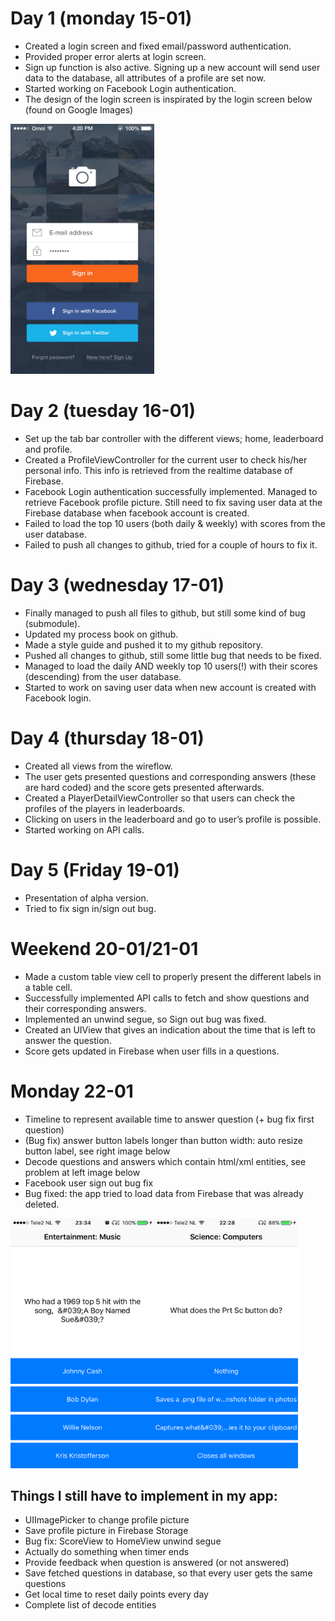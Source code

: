 # Day 1 (monday 15-01)
* Created a login screen and fixed email/password authentication. 
* Provided proper error alerts at login screen.
* Sign up function is also active. Signing up a new account will send user data to the database, all attributes of a profile are set now.
* Started working on Facebook Login authentication.
* The design of the login screen is inspirated by the login screen below (found on Google Images)

<img src="doc/processbook_image1.jpg" alt="login screen inspiration" width="230" height="400">

# Day 2 (tuesday 16-01)
* Set up the tab bar controller with the different views; home, leaderboard and profile.
* Created a ProfileViewController for the current user to check his/her personal info. This info is retrieved from the realtime database of Firebase.
* Facebook Login authentication successfully implemented. Managed to retrieve Facebook profile picture. Still need to fix saving user data at the Firebase database when facebook account is created.
* Failed to load the top 10 users (both daily & weekly) with scores from the user database.
* Failed to push all changes to github, tried for a couple of hours to fix it.

# Day 3 (wednesday 17-01)
* Finally managed to push all files to github, but still some kind of bug (submodule).
* Updated my process book on github.
* Made a style guide and pushed it to my github repository.
* Pushed all changes to github, still some little bug that needs to be fixed.
* Managed to load the daily AND weekly top 10 users(!) with their scores (descending) from the user database.
* Started to work on saving user data when new account is created with Facebook login.

# Day 4 (thursday 18-01)
* Created all views from the wireflow. 
* The user gets presented questions and corresponding answers (these are hard coded) and the score gets presented afterwards.
* Created a PlayerDetailViewController so that users can check the profiles of the players in leaderboards.
* Clicking on users in the leaderboard and go to user’s profile is possible.
* Started working on API calls.

# Day 5 (Friday 19-01)
* Presentation of alpha version.
* Tried to fix sign in/sign out bug.

# Weekend 20-01/21-01
* Made a custom table view cell to properly present the different labels in a table cell.
* Successfully implemented API calls to fetch and show questions and their corresponding answers.
* Implemented an unwind segue, so Sign out bug was fixed.
* Created an UIView that gives an indication about the time that is left to answer the question.
* Score gets updated in Firebase when user fills in a questions.

# Monday 22-01
* Timeline to represent available time to answer question (+ bug fix first question)
* (Bug fix) answer button labels longer than button width: auto resize button label, see right image below
* Decode questions and answers which contain html/xml entities, see problem at left image below
* Facebook user sign out bug fix
* Bug fixed: the app tried to load data from Firebase that was already deleted.

<img src="doc/processbook_image2.jpg" alt="" width="230" height="400"><img src="doc/processbook_image3.jpg" alt="" width="230" height="400">

## Things I still have to implement in my app:
* UIImagePicker to change profile picture
* Save profile picture in Firebase Storage
* Bug fix: ScoreView to HomeView unwind segue
* Actually do something when timer ends
* Provide feedback when question is answered (or not answered)
* Save fetched questions in database, so that every user gets the same questions
* Get local time to reset daily points every day
* Complete list of decode entities

